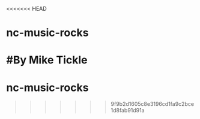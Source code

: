 <<<<<<< HEAD
# nc-music-rocks
#By Mike Tickle
=======
# nc-music-rocks
>>>>>>> 9f9b2d1605c8e3196cd1fa9c2bce1d8fab91d91a
